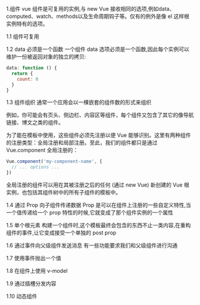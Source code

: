 1.组件
vue 组件是可复用的实例,与 new Vue 接收相同的选项,例如data、computed、watch、methods以及生命周期钩子等。仅有的例外是像 el 这样根实例特有的选项。 

1.1 组件可复用

1.2 data 必须是一个函数
一个组件 data 选项必须是一个函数,因此每个实例可以维护一份被返回对象的独立的拷贝:
```javascript
data: function () {
  return {
    count: 0
  }
}
```


1.3 组件组织
通常一个应用会以一棵嵌套的组件数的形式来组织

例如，你可能会有页头、侧边栏、内容区等组件，每个组件又包含了其它的像导航链接、博文之类的组件。

为了能在模板中使用，这些组件必须先注册以便 Vue 能够识别。这里有两种组件的注册类型：全局注册和局部注册。至此，我们的组件都只是通过 Vue.component 全局注册的：

```javascript
Vue.component('my-component-name', {
  // ... options ...
})

```
全局注册的组件可以用在其被注册之后的任何 (通过 new Vue) 新创建的 Vue 根实例，也包括其组件树中的所有子组件的模板中。





1.4 通过 Prop 向子组件传递数据
Prop 是可以在组件上注册的一些自定义特性,当一个值传递给一个 prop 特性的时候,它就变成了那个组件实例的一个属性



1.5 单个根元素
构建一个组件时,这个模板最终会包含的东西不止一类内容,在重构组件的事件,让它变成接受一个单独的 post prop


1.6 通过事件向父级组件发送消息
  有一些功能要求我们和父级组件进行沟通

1.7 使用事件抛出一个值



1.8 在组件上使用 v-model


1.9 通过插槽分发内容

1.10 动态组件







